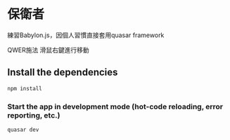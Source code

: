 # 保衛者

練習Babylon.js，因個人習慣直接套用quasar framework

QWER施法
滑鼠右鍵進行移動

## Install the dependencies
```bash
npm install
```

### Start the app in development mode (hot-code reloading, error reporting, etc.)
```bash
quasar dev
```
